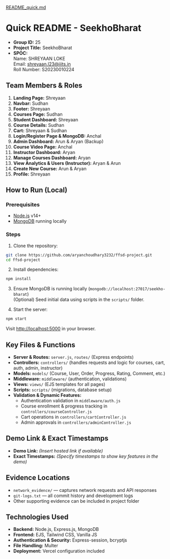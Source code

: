 [README_quick.md](https://github.com/user-attachments/files/22866170/README_quick.md)
# Quick README - SeekhoBharat

- **Group ID:** 25
- **Project Title:** SeekhoBharat
- **SPOC:**  
  Name: SHREYAAN LOKE  
  Email: shreyaan.l23@iiits.in  
  Roll Number: S20230010224

## Team Members & Roles

1. **Landing Page:** Shreyaan  
2. **Navbar:** Sudhan  
3. **Footer:** Shreyaan  
4. **Courses Page:** Sudhan  
5. **Student Dashboard:** Shreyaan  
6. **Course Details:** Sudhan  
7. **Cart:** Shreyaan & Sudhan  
8. **Login/Register Page & MongoDB:** Anchal  
9. **Admin Dashboard:** Arun & Aryan (Backup)  
10. **Course Video Page:** Anchal  
11. **Instructor Dashboard:** Aryan  
12. **Manage Courses Dashboard:** Aryan  
13. **View Analytics & Users (Instructor):** Aryan & Arun  
14. **Create New Course:** Arun & Aryan  
15. **Profile:** Shreyaan

## How to Run (Local)

### Prerequisites

- [Node.js](https://nodejs.org/) v14+  
- [MongoDB](https://www.mongodb.com/) running locally

### Steps

1. Clone the repository:
```bash
git clone https://github.com/aryanchoudhary3232/ffsd-project.git
cd ffsd-project
```

2. Install dependencies:
```bash
npm install
```

3. Ensure MongoDB is running locally (`mongodb://localhost:27017/seekho-bharat`)  
   (Optional) Seed initial data using scripts in the `scripts/` folder.

4. Start the server:
```bash
npm start
```
Visit [http://localhost:5000](http://localhost:5000) in your browser.

## Key Files & Functions

- **Server & Routes:** `server.js`, `routes/` (Express endpoints)  
- **Controllers:** `controllers/` (handles requests and logic for courses, cart, auth, admin, instructor)  
- **Models:** `models/` (Course, User, Order, Progress, Rating, Comment, etc.)  
- **Middleware:** `middleware/` (authentication, validations)  
- **Views:** `views/` (EJS templates for all pages)  
- **Scripts:** `scripts/` (migrations, database setup)  
- **Validation & Dynamic Features:**  
  - Authentication validation in `middleware/auth.js`  
  - Course enrollment & progress tracking in `controllers/courseController.js`  
  - Cart operations in `controllers/cartController.js`  
  - Admin approvals in `controllers/adminController.js`  

## Demo Link & Exact Timestamps

- **Demo Link:** *(Insert hosted link if available)*  
- **Exact Timestamps:** *(Specify timestamps to show key features in the demo)*

## Evidence Locations

- `network_evidence/` — captures network requests and API responses  
- `git-logs.txt` — all commit history and development logs  
- Other supporting evidence can be included in project folder

## Technologies Used

- **Backend:** Node.js, Express.js, MongoDB  
- **Frontend:** EJS, Tailwind CSS, Vanilla JS  
- **Authentication & Security:** Express-session, bcryptjs  
- **File Handling:** Multer  
- **Deployment:** Vercel configuration included
